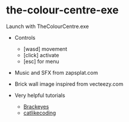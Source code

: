# the-colour-centre-exe
Launch with TheColourCentre.exe

* Controls
  * [wasd] movement
  * [click] activate
  * [esc] for menu

* Music and SFX from zapsplat.com

* Brick wall image inspired from vecteezy.com

* Very helpful tutorials
  * [Brackeyes](https://brackeys.com/)
  * [catlikecoding](https://www.patreon.com/catlikecoding)
